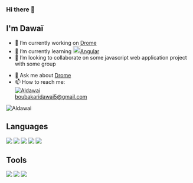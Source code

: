 ### Hi there 👋

## I'm Dawaï

<!--
**Aldawai/Aldawai** is a ✨ _special_ ✨ repository because its `README.md` (this file) appears on your GitHub profile.

Here are some ideas to get you started:
-->
- 🔭 I’m currently working on [Drome](https://my-design-app.vercel.app/)
- 🌱 I’m currently learning <a href="https://angular.io" target="_blank" rel="noreferrer"> <img src="https://angular.io/assets/images/logos/angular/angular.svg" alt="angular" width="20" height="20"/>Angular</a> 
- 👯 I’m looking to collaborate on some javascript web application project with some group
<!-- - 🤔 I’m looking for help with ... -->
- 💬 Ask me about [Drome](https://my-design-app.vercel.app/)
- 📫 How to reach me: <br><a href="https://twitter.com/DawaiBoubakari" target="blank"><img src="https://img.shields.io/twitter/follow/DawaiBoubakari?logo=twitter&style=for-the-badge" alt="Aldawai" /></a><br> boubakaridawai5@gmail.com
<!-- - 😄 Pronouns: ...
- ⚡ Fun fact: ... -->

<img src="https://komarev.com/ghpvc/?username=Aldawai&label=Profile%20views&color=0e75b6&style=flat" alt="Aldawai" />

## Languages

<p>

  <img src="https://img.shields.io/badge/Code-Javascript-informational?style=flat&logo=javascript&logoColor=white&color=2bbc8a" />

  <img src="https://img.shields.io/badge/Code-Angular-informational?style=flat&logo=angular&logoColor=white&color=2bbc8a" />

  <img src="https://img.shields.io/badge/Markup-HTML5-informational?style=flat&logo=html5&logoColor=white&color=2bbc8a" />

  <img src="https://img.shields.io/badge/Code-PHP-informational?style=flat&logo=PHP&logoColor=white&color=2bbc8a" />

  <img src="https://img.shields.io/badge/Stylesheet-CSS3-informational?style=flat&logo=css3&logoColor=white&color=2bbc8a" />
  
</p>

## Tools

<p>

  <img src="https://img.shields.io/badge/Editor-VSCode-informational?style=flat&logo=visual%20studio%20code&logoColor=white&color=2bbc8a" />
  
  <img src="https://img.shields.io/badge/Editor-Sublime%20Text-informational?style=flat&logo=sublime%20text&logoColor=white&color=2bbc8a" />
  
  <img src="https://img.shields.io/badge/UI/UX-Figma-informational?style=flat&logo=figma&logoColor=white&color=2bbc8a" />

</p>
